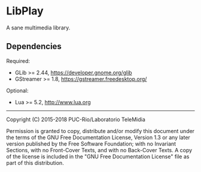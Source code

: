 # LibPlay

A sane multimedia library.

Dependencies
------------

Required:
* GLib >= 2.44, https://developer.gnome.org/glib
* GStreamer >= 1.8, https://gstreamer.freedesktop.org/

Optional:
* Lua >= 5.2, http://www.lua.org

---
Copyright (C) 2015-2018 PUC-Rio/Laboratorio TeleMidia

Permission is granted to copy, distribute and/or modify this document under
the terms of the GNU Free Documentation License, Version 1.3 or any later
version published by the Free Software Foundation; with no Invariant
Sections, with no Front-Cover Texts, and with no Back-Cover Texts.  A copy
of the license is included in the "GNU Free Documentation License" file as
part of this distribution.
